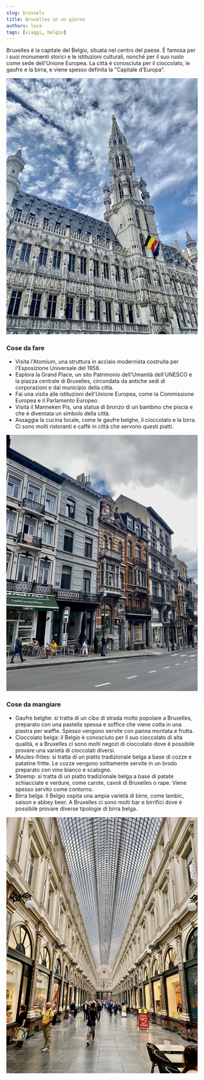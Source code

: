 ```yaml
---
slug: brussels
title: Bruxelles in un giorno
authors: luca
tags: [viaggi, belgio]
---
```


Bruxelles è la capitale del Belgio, situata nel centro del paese. È famosa per i suoi monumenti storici e le istituzioni culturali, nonché per il suo ruolo come sede dell'Unione Europea. La città è conosciuta per il cioccolato, le gaufre e la birra, e viene spesso definita la "Capitale d'Europa".

![Picture brussels](./main.jpg)

### Cose da fare
- Visita l'Atomium, una struttura in acciaio modernista costruita per l'Esposizione Universale del 1958.
- Esplora la Grand Place, un sito Patrimonio dell'Umanità dell'UNESCO e la piazza centrale di Bruxelles, circondata da antiche sedi di corporazioni e dal municipio della città.
- Fai una visita alle istituzioni dell'Unione Europea, come la Commissione Europea e il Parlamento Europeo.
- Visita il Manneken Pis, una statua di bronzo di un bambino che piscia e che è diventata un simbolo della città.
- Assaggia la cucina locale, come le gaufre belghe, il cioccolato e la birra. Ci sono molti ristoranti e caffè in città che servono questi piatti.

![Picture brussels](./secondary.jpg)

### Cose da mangiare
- Gaufre belghe: si tratta di un cibo di strada molto popolare a Bruxelles, preparato con una pastella spessa e soffice che viene cotta in una piastra per waffle. Spesso vengono servite con panna montata e frutta.
- Cioccolato belga: il Belgio è conosciuto per il suo cioccolato di alta qualità, e a Bruxelles ci sono molti negozi di cioccolato dove è possibile provare una varietà di cioccolati diversi.
- Moules-frites: si tratta di un piatto tradizionale belga a base di cozze e patatine fritte. Le cozze vengono solitamente servite in un brodo preparato con vino bianco e scalogno.
- Stoemp: si tratta di un piatto tradizionale belga a base di patate schiacciate e verdure, come carote, cavoli di Bruxelles o rape. Viene spesso servito come contorno.
- Birra belga: il Belgio ospita una ampia varietà di birre, come lambic, saison e abbey beer. A Bruxelles ci sono molti bar e birrifici dove è possibile provare diverse tipologie di birra belga.

![Third](./third.jpg)